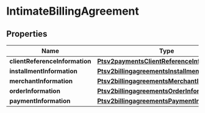 
# IntimateBillingAgreement

## Properties
Name | Type | Description | Notes
------------ | ------------- | ------------- | -------------
**clientReferenceInformation** | [**Ptsv2paymentsClientReferenceInformation**](Ptsv2paymentsClientReferenceInformation.md) |  |  [optional]
**installmentInformation** | [**Ptsv2billingagreementsInstallmentInformation**](Ptsv2billingagreementsInstallmentInformation.md) |  |  [optional]
**merchantInformation** | [**Ptsv2billingagreementsMerchantInformation**](Ptsv2billingagreementsMerchantInformation.md) |  |  [optional]
**orderInformation** | [**Ptsv2billingagreementsOrderInformation**](Ptsv2billingagreementsOrderInformation.md) |  |  [optional]
**paymentInformation** | [**Ptsv2billingagreementsPaymentInformation**](Ptsv2billingagreementsPaymentInformation.md) |  |  [optional]



